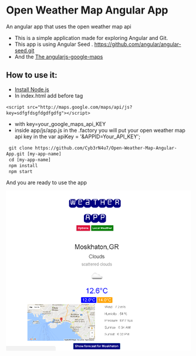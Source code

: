 
# Open Weather Map Angular App

An angular app that uses the open weather map api
* This is a simple application made for exploring Angular and Git.
* This app is using Angular Seed . https://github.com/angular/angular-seed.git
* And the <a href='https://ngmap.github.io/' target='blank_'> The angularjs-google-maps</a>

## How to use it:
 * <a href='https://nodejs.org/' target ='blank_'>Install Node.js </a>
 * In index.html add before </body> tag 
 ```
 <script src="http://maps.google.com/maps/api/js?key=sdfgfdsgfdgdfgdfg"></script> 
 ```
 * with key=your_google_maps_api_KEY
 * inside app/js/app.js in the .factory you will put your open weather map api key in the var apiKey = '&APPID=Your_API_KEY'; 

 


```
 git clone https://github.com/Cyb3rN4u7/Open-Weather-Map-Angular-App.git [my-app-name]
 cd [my-app-name]
 npm install
 npm start
```



And you are ready to use the app




<img src="app/img/weather-app-main.png" alt="OpenWeather App"/>
